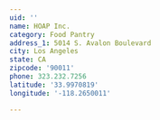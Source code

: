 ```yaml
---
uid: ''
name: HOAP Inc.
category: Food Pantry
address_1: 5014 S. Avalon Boulevard
city: Los Angeles
state: CA
zipcode: '90011'
phone: 323.232.7256
latitude: '33.9970819'
longitude: '-118.2650011'

---
```

